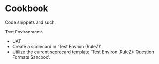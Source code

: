 # Cookbook
Code snippets and such.

Test Environments

- UAT
- Create a scorecard in 'Test Envrion (RuleZ)'
- Utilize the current scorecard template 'Test Environ (RuleZ): Question Formats Sandbox'.

